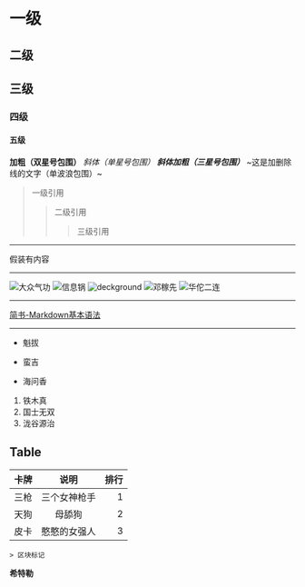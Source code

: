 # 一级
## 二级
## 三级
### 四级
#### 五级
**加粗（双星号包围）**
*斜体（单星号包围）*
***斜体加粗（三星号包围）***
~这是加删除线的文字（单波浪包围）~
>一级引用
>>二级引用
>>>三级引用
---

假装有内容
***
![大众气功](https://lh6.googleusercontent.com/OfG6q3CK0kMIVoZgUFCwf4fIHSdim87hr3Hco6Ey05W5jMaGlVEmzkLTd0paQsbwJC0UuyhwoG-CUlGtyEVMCENPvsaZ2Cp-fCXGsVDIU4gc_YkL9XYoYrp5_xR04nGVDAS4pfT89bY)
![信息锅](https://lh6.googleusercontent.com/GFMdLMqFs0bYk-cAR8gWfyvpmMNWbaiUSV36WI1rzn74vshkWRO8r0yDFcvyDQ8t2BeikvBgIUd-Ob1EQMVxDsuNRwzRvR0FLmccvA3bwLrIH9kafEiKw2hR9tVLPXIspVkA6de5drA)
![deckground](https://ss0.bdstatic.com/70cFvHSh_Q1YnxGkpoWK1HF6hhy/it/u=3645599466,3996243334&fm=26&gp=0.jpg)
![邓稼先](https://lh3.googleusercontent.com/vNpehfAs8SsVWXI6Yi8K100DB4OlM2GfcJhWWb4NSGe0Wy9HP3WQ84Y1KQWG1W0LpUl9jXInyxZd1az-0AoMYMG9gEnFZUHfwGvGxl3Y-T66GFqSBHiFEIu74skFEXZBXfjzcZtsJCE)
![华佗二连](https://lh3.googleusercontent.com/gGrhOZeR904S-qFmVWExQ-U65ao5_xpmu0D6w4PjH-QeQi9vFvhCmcAGxybtCTWQ_C5yOiKh_I0C1OpDd7eI9ix5nvDac8OH1QCErCNBcFocX-crRsPTNQxeL3SXuYpRXU2xYBYLOxc)
***
[简书-Markdown基本语法](https://www.jianshu.com/p/191d1e21f7ed)
***
- 魁拔
+ 蛮吉
* 海问香
1. 铁木真
2. 国士无双
3. 泷谷源治
## **Table**
  卡牌|说明|排行
--|:--:|--:
三枪|三个女神枪手|1
天狗|母舔狗|2
皮卡|憨憨的女强人|3



    > 区块标记
**希特勒**